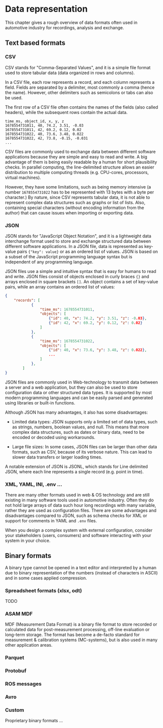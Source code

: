 # Data representation

This chapter gives a rough overview of data formats often used in automotive industry for recordings,
analysis and exchange.

## Text based formats

### CSV

CSV stands for "Comma-Separated Values", and it is a simple file format used to store tabular data (data organized in rows and columns).

In a CSV file, each row represents a record, and each column represents a field. Fields are separated by a delimiter, most commonly a comma (hence the name). 
However, other delimiters such as semicolons or tabs can also be used.

The first row of a CSV file often contains the names of the fields (also called headers), while the subsequent rows contain the actual data.

```csv
time_ms, object_id, x, y, z
1678554731011, 40, 74.2, 3.51, -0.03
1678554731011, 42, 69.2, 0.12, 0.02
1678554731022, 40, 73.6, 3.48, 0.022
1678554731022, 42, 73.8, -0.15, -0.031
...
```

CSV files are commonly used to exchange data between different software applications because they are simple and easy to read and write. A big advantage of them is being easily readable by a human for short plausibility checks. In parallel computing, the line-delimited structure allows an easier distribution to multiple computing threads (e.g. CPU-cores, processors, virtual machines).

However, they have some limitations, such as being memory intensive (a number `1678554731022` has to be represented with 13 bytes with a byte per character.) By nature, since CSV represents tabular data, it is not able to represent complex data structures such as graphs or list of lists.
Also, containing special characters (without encoding information from the author) that can cause issues when importing or exporting data.

### JSON

JSON stands for "JavaScript Object Notation", and it is a lightweight data interchange format used to store and exchange structured data between different software applications. In a JSON file, data is represented as key-value pairs `{"key": value}` or as an ordered list of values. JSON is based on a subset of the JavaScript programming language syntax but is independent of any programming language.

JSON files use a simple and intuitive syntax that is easy for humans to read and write. JSON files consist of objects enclosed in curly braces `{}` and arrays enclosed in square brackets `[]`. An object contains a set of key-value pairs, while an array contains an ordered list of values:

```json
{
    "records": [
            {
                "time_ms": 1678554731011, 
                "objects": [
                    {"id": 40, "x": 74.2, "y": 3.51, "z": -0.03},
                    {"id": 42, "x": 69.2, "y": 0.12, "z": 0.02}
                ]
            },
            {
                "time_ms": 1678554731022, 
                "objects": [
                    {"id": 40, "x": 73.6, "y": 3.48, "z": 0.022},
                    ...
                ]
            },
        ]
}
```

JSON files are commonly used in Web-technology to transmit data between a server and a web application, but they can also be used to store configuration data or other structured data types. It is supported by most modern programming languages and can be easily parsed and generated using libraries or built-in functions.

Although JSON has many advantages, it also has some disadvantages:

- Limited data types: JSON supports only a limited set of data types, such as strings, numbers, boolean values, and null. This means that more complex data structures, such as dates or binary data, need to be encoded or decoded using workarounds.

- Large file sizes: In some cases, JSON files can be larger than other data formats, such as CSV, because of its verbose nature. This can lead to slower data transfers or larger loading times.

A notable extension of JSON is JSONL, which stands for Line delimited JSON, where each line represents a single record (e.g. point in time).

### XML, YAML, INI, .env ...

There are many other formats used in web & OS technology and are still existing in many software tools used in automotive industry. 
Often they do not hold large arrays of data such hour long recordings with many variable, rather they are used as configuration files. There are some advantages and disadvantages compared to JSON, such as schema checks for XML or support for comments in YAML and `.env` files.

When you design a complex system with external configuration, consider your stakeholders (users, consumers) and software interacting with your system in your choice.

## Binary formats

A binary type cannot be opened in a text editor and interpreted by a human due to binary representation of the numbers (instead of characters in ASCII) and in some cases
applied compression.

### Spreadsheet formats (xlsx, odt)

TODO

### ASAM MDF

MDF (Measurement Data Format) is a binary file format to store recorded or calculated data for post-measurement processing,
off-line evaluation or long-term storage. The format has become a de-facto standard for measurement & calibration systems (MC-systems), 
but is also used in many other application areas.

### Parquet

### Protobuf

### ROS messages

### Avro

### Custom

Proprietary binary formats ...